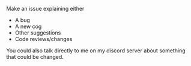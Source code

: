Make an issue explaining either
- A bug
- A new cog
- Other suggestions 
- Code reviews/changes

You could also talk directly to me on my discord server about something that could be changed.

